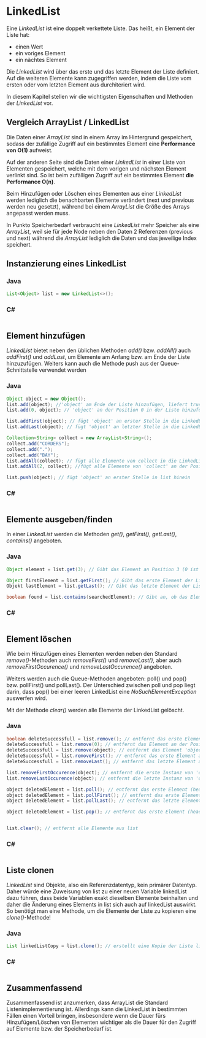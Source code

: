 # LinkedList

Eine *LinkedList* ist eine doppelt verkettete Liste. Das heißt, ein Element der Liste hat:
* einen Wert
* ein voriges Element
* ein nächtes Element

Die *LinkedList* wird über das erste und das letzte Element der Liste definiert. Auf die weiteren Elemente kann zugegriffen werden, indem die Liste vom ersten oder vom letzten Element aus durchiteriert wird.

In diesem Kapitel stellen wir die wichtigsten Eigenschaften und Methoden der *LinkedList* vor.

## Vergleich ArrayList / LinkedList

Die Daten einer *ArrayList* sind in einem Array im Hintergrund gespeichert, sodass der zufällige Zugriff auf ein bestimmtes Element eine **Performance von O(1)** aufweist.

Auf der anderen Seite sind die Daten einer *LinkedList* in einer Liste von Elementen gespeichert, welche mit dem vorigen und nächsten Element verlinkt sind. So ist beim zufälligen Zugriff auf ein bestimmtes Element **die Performance O(n)**.

Beim Hinzufügen oder Löschen eines Elementen aus einer *LinkedList* werden lediglich die benachbarten Elemente verändert (next und previous werden neu gesetzt), während bei einem *ArrayList* die Größe des Arrays angepasst werden muss.

In Punkto Speicherbedarf verbraucht eine *LinkedList* mehr Speicher als eine *ArrayList*, weil sie für jede Node neben den Daten 2 Referenzen (previous und next) während die *ArrayList* lediglich die Daten und das jeweilige Index speichert.

## Instanzierung eines LinkedList

### Java 

```Java
List<Object> list = new LinkedList<>();
```

### C#

```c#

```

## Element hinzufügen

*LinkedList* bietet neben den üblichen Methoden *add()* bzw. *addAll()* auch *addFirst()* und *addLast*, um Elemente am Anfang bzw. am Ende der Liste hinzuzufügen. Weiters kann auch die Methode push aus der Queue-Schnittstelle verwendet werden

### Java 

```Java
Object object = new Object();
list.add(object); //'object' am Ende der Liste hinzufügen, liefert true wenn erfolgreich
list.add(0, object); // 'object' an der Position 0 in der Liste hinzufügen

list.addFirst(object); // fügt 'object' an erster Stelle in die LinkedList hinein
list.addLast(object); // fügt 'object' an letzter Stelle in die LinkedList hinein

Collection<String> collect = new ArrayList<String>();
collect.add("CORDERS");
collect.add(".");
collect.add("BAY");
list.addAll(collect); // fügt alle Elemente von collect in die LinkedList hinein
list.addAll(2, collect); //fügt alle Elemente von 'collect' an der Position 2 in die LinkedList hinein

list.push(object); // fügt 'object' an erster Stelle in list hinein
```

### C#

```c#

```

## Elemente ausgeben/finden

In einer *LinkedList* werden die Methoden *get()*, *getFirst()*, *getLast()*, *contains()* angeboten.

### Java

```Java
Object element = list.get(3); // Gibt das Element an Position 3 (0 ist das erste Element) aus

Object firstElement = list.getFirst(); // Gibt das erste Element der Liste aus
Objekt lastElement = list.getLast(); // Gibt das letzte Element der Liste aus

boolean found = list.contains(searchedElement); // Gibt an, ob das Element in der Liste gefunden wurde

```

### C#

```c#

```

## Element löschen

Wie beim Hinzufügen eines Elementen werden neben den Standard *remove()*-Methoden auch *removeFirst()* und *removeLast()*, aber auch *removeFirstOccurence()* und *removeLastOccurence()* angeboten.

Weiters werden auch die Queue-Methoden angeboten: poll() und pop() bzw. pollFirst() und pollLast(). Der Unterschied zwischen poll und pop liegt darin, dass pop() bei einer leeren LinkedList eine *NoSuchElementException* auswerfen wird.

Mit der Methode *clear()* werden alle Elemente der LinkedList gelöscht.

### Java

```Java
boolean deleteSuccessfull = list.remove(); // entfernt das erste Element (head) aus list und gibt true zurück, wenn erfolgreich
deleteSuccessfull = list.remove(0); // entfernt das Element an der Position 0 aus list
deleteSuccessfull = list.remove(object); // entfernt das Element 'object' aus list
deleteSuccessfull = list.removeFirst(); // entfernt das erste Element aus list
deleteSuccessfull = list.removeLast(); // entfernt das letzte Element aus list

list.removeFirstOccurence(object); // entfernt die erste Instanz von 'object' aus list
list.removeLastOccurence(object); // entfernt die letzte Instanz von 'object' aus list

object deletedElement = list.poll(); // entfernt das erste Element (head) aus list und gibt das gelöschte Element zurück, gibt null zurück, wenn list leer ist.
object deletedElement = list.pollFirst(); // entfernt das erste Element (head) aus list und gibt das gelöschte Element zurück, gibt null zurück, wenn list leer ist.
object deletedElement = list.pollLast(); // entfernt das letzte Element (tail) aus list und gibt das gelöschte Element zurück, gibt null zurück, wenn list leer ist.

object deletedElement = list.pop(); // entfernt das erste Element (head) aus list und gibt das gelöschte Element zurück, wirft NoSuchElementException aus, wenn list leer ist.


list.clear(); // entfernt alle Elemente aus list
```

### C#

```c#

```

## Liste clonen

*LinkedList* sind Objekte, also ein Referenzdatentyp, kein primärer Datentyp. Daher würde eine Zuweisung von list zu einer neuen Variable linkedList dazu führen, dass beide Variablen exakt dieselben Elemente beinhalten und daher die Änderung eines Elements in list sich auch auf linkedList auswirkt.
So benötigt man eine Methode, um die Elemente der Liste zu kopieren eine *clone()*-Methode! 

### Java 

```Java
List linkedListCopy = list.clone(); // erstellt eine Kopie der Liste list in linkedListCopy
```

### C#

```c#

```

## Zusammenfassend

Zusammenfassend ist anzumerken, dass ArrayList die Standard Listenimplementierung ist. Allerdings kann die LinkedList in bestimmten Fällen einen Vorteil bringen, insbesondere wenn die Dauer fürs Hinzufügen/Löschen von Elementen wichtiger als die Dauer für den Zugriff auf Elemente bzw. der Speicherbedarf ist.